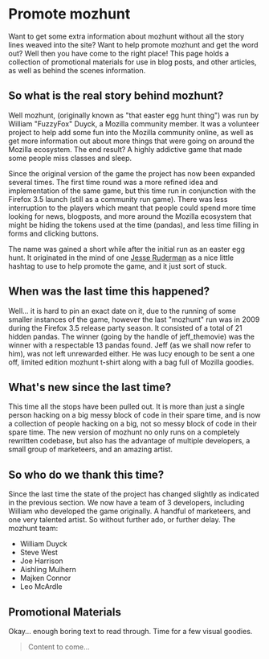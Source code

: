 # Promote mozhunt
Want to get some extra information about mozhunt without all the story lines weaved into the site? Want to help promote mozhunt and get the word out? Well then you have come to the right place! This page holds a collection of promotional materials for use in blog posts, and other articles, as well as behind the scenes information.

## So what is the real story behind mozhunt?
Well mozhunt, (originally known as "that easter egg hunt thing") was run by William "FuzzyFox" Duyck, a Mozilla community member. It was a volunteer project to help add some fun into the Mozilla community online, as well as get more information out about more things that were going on around the Mozilla ecosystem. The end result? A highly addictive game that made some people miss classes and sleep.

Since the original version of the game the project has now been expanded several times. The first time round was a more refined idea and implementation of the same game, but this time run in conjunction with the Firefox 3.5 launch (still as a community run game). There was less interruption to the players which meant that people could spend more time looking for news, blogposts, and more around the Mozilla ecosystem that might be hiding the tokens used at the time (pandas), and less time filling in forms and clicking buttons.

The name was gained a short while after the initial run as an easter egg hunt. It originated in the mind of one [Jesse Ruderman](http://twitter.com/jruderman) as a nice little hashtag to use to help promote the game, and it just sort of stuck.

## When was the last time this happened?
Well… it is hard to pin an exact date on it, due to the running of some smaller instances of the game, however the last "mozhunt" run was in 2009 during the Firefox 3.5 release party season. It consisted of a total of 21 hidden pandas. The winner (going by the handle of jeff_themovie) was the winner with a respectable 13 pandas found. Jeff (as we shall now refer to him), was not left unrewarded either. He was lucy enough to be sent a one off, limited edition mozhunt t-shirt along with a bag full of Mozilla goodies.

## What's new since the last time?
This time all the stops have been pulled out. It is more than just a single person hacking on a big messy block of code in their spare time, and is now a collection of people hacking on a big, not so messy block of code in their spare time. The new version of mozhunt no only runs on a completely rewritten codebase, but also has the advantage of multiple developers, a small group of marketeers, and an amazing artist.

## So who do we thank this time?
Since the last time the state of the project has changed slightly as indicated in the previous section. We now have a team of 3 developers, including William who developed the game originally. A handful of marketeers, and one very talented artist. So without further ado, or further delay. The mozhunt team:

 * William Duyck
 * Steve West
 * Joe Harrison
 * Aishling Mulhern
 * Majken Connor
 * Leo McArdle

## Promotional Materials
Okay… enough boring text to read through. Time for a few visual goodies.

> Content to come...